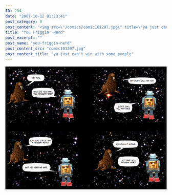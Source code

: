 ```yaml
---
ID: 234
date: "2007-10-12 01:23:41"
post_category: 0
post_content: "<img src=\"/comics/comic101207.jpg\" title=\"ya just can't win with some people\" />"
title: "You Friggin' Nerd"
post_excerpt: ""
post_name: "you-friggin-nerd"
post_content_src: "comic101207.jpg"
post_content_title: "ya just can't win with some people"
---
```



[![ya just can't win with some people](/comics-hi-res/comic101207.jpg)](/comics-hi-res/comic101207.jpg)
